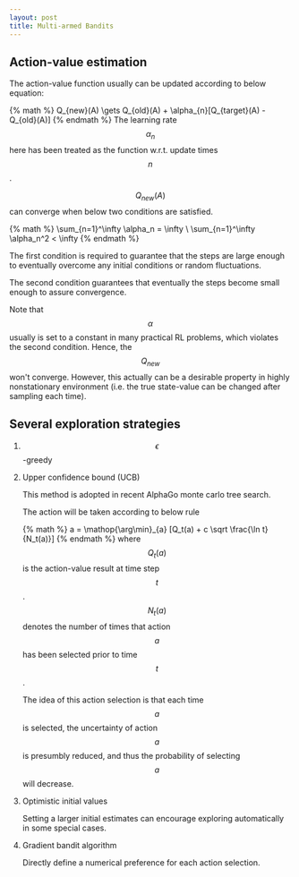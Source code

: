 ```yaml
---
layout: post
title: Multi-armed Bandits
---
```


## Action-value estimation

The action-value function usually can be updated according to below equation:

{% math %}
Q_{new}(A) \gets Q_{old}(A) + \alpha_{n}[Q_{target}(A) - Q_{old}(A)]
{% endmath %}
The learning rate $$\alpha_n$$ here has been treated as the function w.r.t. update times $$n$$.

$$Q_{new}(A)$$ can converge when below two conditions are satisfied.

{% math %}
\sum_{n=1}^\infty \alpha_n = \infty \\
\sum_{n=1}^\infty \alpha_n^2 < \infty
{% endmath %}

The first condition is required to guarantee that the steps are large enough to eventually overcome any initial conditions or random fluctuations. 

The second condition guarantees that eventually the steps become small enough to assure convergence.

Note that $$\alpha$$ usually is set to a constant in many practical RL problems, which violates the second condition. Hence, the $$Q_{new}$$ won't converge. However, this actually can be a desirable property in highly nonstationary environment (i.e. the true state-value can be changed after sampling each time).


## Several exploration strategies

1. $$\epsilon$$-greedy

2. Upper confidence bound (UCB)
	
	This method is adopted in recent AlphaGo monte carlo tree search. 

	The action will be taken according to below rule

	{% math %}
	a = \mathop{\arg\min}_{a} [Q_t(a) + c \sqrt \frac{\ln t}{N_t(a)}]
	{% endmath %}
	where $$Q_t(a)$$ is the action-value result at time step $$t$$. $$N_t(a)$$ denotes the number of times that action $$a$$ has been selected prior to time $$t$$.

	The idea of this action selection is that each time $$a$$ is selected, the uncertainty of action $$a$$ is presumbly reduced, and thus the probability of selecting $$a$$ will decrease.

3. Optimistic initial values

	Setting a larger initial estimates can encourage exploring automatically in some special cases.

4. Gradient bandit algorithm

	Directly define a numerical preference for each action selection.





 

